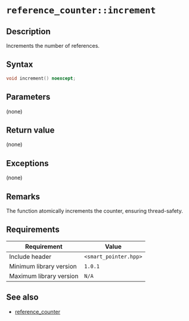 # `reference_counter::increment`

## Description

Increments the number of references.

## Syntax

```cpp
void increment() noexcept;
```

## Parameters

(none)

## Return value

(none)

## Exceptions

(none)

## Remarks

The function atomically increments the counter, ensuring thread-safety.

## Requirements

| Requirement             | Value                 |
|-------------------------|-----------------------|
| Include header          | `<smart_pointer.hpp>` |
| Minimum library version | `1.0.1`               |
| Maximum library version | `N/A`                 |

## See also

- [reference_counter](reference_counter.md)